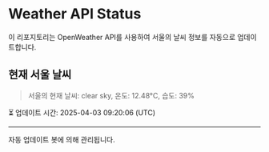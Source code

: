 
# Weather API Status

이 리포지토리는 OpenWeather API를 사용하여 서울의 날씨 정보를 자동으로 업데이트합니다.

## 현재 서울 날씨
> 서울의 현재 날씨: clear sky, 온도: 12.48°C, 습도: 39%

⏳ 업데이트 시간: 2025-04-03 09:20:06 (UTC)

---
자동 업데이트 봇에 의해 관리됩니다.
